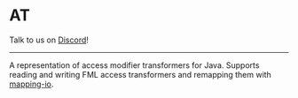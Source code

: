 # AT

Talk to us on [Discord](https://discord.gg/C2RdJDpRBP)!

---

A representation of access modifier transformers for Java.
Supports reading and writing FML access transformers and remapping them with
[mapping-io](https://github.com/FabricMC/mapping-io).
